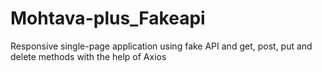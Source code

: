 # Mohtava-plus_Fakeapi
Responsive single-page application using fake API and get, post, put and delete methods with the help of Axios

